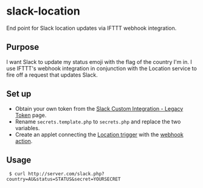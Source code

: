# slack-location
End point for Slack location updates via IFTTT webhook integration.

## Purpose

I want Slack to update my status emoji with the flag of the country I'm in. I use IFTTT's webhook integration in conjunction with the Location service to fire off a request that updates Slack.

## Set up

* Obtain your own token from the [Slack Custom Integration - Legacy Token](https://api.slack.com/custom-integrations/legacy-tokens) page. 
* Rename `secrets.template.php` to `secrets.php` and replace the two variables.
* Create an applet connecting the [Location trigger](https://ifttt.com/services/location) with the [webhook action](https://ifttt.com/services/maker_webhooks).

## Usage

``` $ curl http://server.com/slack.php?country=AU&status=STATUS&secret=YOURSECRET```